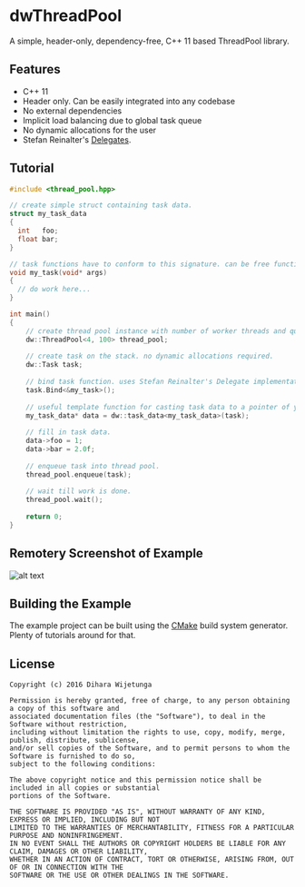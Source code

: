 # dwThreadPool

A simple, header-only, dependency-free, C++ 11 based ThreadPool library.

## Features

* C++ 11
* Header only. Can be easily integrated into any codebase
* No external dependencies
* Implicit load balancing due to global task queue
* No dynamic allocations for the user
* Stefan Reinalter's [Delegates](https://blog.molecular-matters.com/2011/09/19/generic-type-safe-delegates-and-events-in-c/).

## Tutorial

```cpp
#include <thread_pool.hpp>

// create simple struct containing task data.
struct my_task_data
{
  int   foo;
  float bar;
}

// task functions have to conform to this signature. can be free functions or methods.
void my_task(void* args)
{
  // do work here...
}

int main() 
{
    // create thread pool instance with number of worker threads and queue size as template parameters.
    dw::ThreadPool<4, 100> thread_pool;
    
    // create task on the stack. no dynamic allocations required.
    dw::Task task;
  
    // bind task function. uses Stefan Reinalter's Delegate implementation.
    task.Bind<&my_task>();
    
    // useful template function for casting task data to a pointer of your custom task data struct.
    my_task_data* data = dw::task_data<my_task_data>(task);
    
    // fill in task data.
    data->foo = 1;
    data->bar = 2.0f;
    
    // enqueue task into thread pool.
    thread_pool.enqueue(task);
    
    // wait till work is done.
    thread_pool.wait();
    
    return 0;
}
```

## Remotery Screenshot of Example

![alt text](https://github.com/diharaw/dwThreadPool/raw/master/doc/screenshot.png "Remotery Screenshot")

## Building the Example

The example project can be built using the [CMake](https://cmake.org/) build system generator. Plenty of tutorials around for that.

## License

```
Copyright (c) 2016 Dihara Wijetunga

Permission is hereby granted, free of charge, to any person obtaining a copy of this software and 
associated documentation files (the "Software"), to deal in the Software without restriction, 
including without limitation the rights to use, copy, modify, merge, publish, distribute, sublicense,
and/or sell copies of the Software, and to permit persons to whom the Software is furnished to do so, 
subject to the following conditions:

The above copyright notice and this permission notice shall be included in all copies or substantial
portions of the Software.

THE SOFTWARE IS PROVIDED "AS IS", WITHOUT WARRANTY OF ANY KIND, EXPRESS OR IMPLIED, INCLUDING BUT NOT 
LIMITED TO THE WARRANTIES OF MERCHANTABILITY, FITNESS FOR A PARTICULAR PURPOSE AND NONINFRINGEMENT. 
IN NO EVENT SHALL THE AUTHORS OR COPYRIGHT HOLDERS BE LIABLE FOR ANY CLAIM, DAMAGES OR OTHER LIABILITY,
WHETHER IN AN ACTION OF CONTRACT, TORT OR OTHERWISE, ARISING FROM, OUT OF OR IN CONNECTION WITH THE 
SOFTWARE OR THE USE OR OTHER DEALINGS IN THE SOFTWARE.
```
